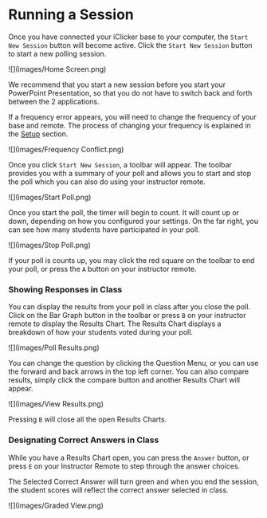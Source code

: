 # Running a Session

Once you have connected your iClicker base to your computer, the `Start New Session` button will become active. Click the `Start New Session` button to start a new polling session.

![](images/Home Screen.png)

We recommend that you start a new session before you start your PowerPoint Presentation, so that you do not have to switch back and forth between the 2 applications.

If a frequency error appears, you will need to change the frequency of your base and remote. 
The process of changing your frequency is explained in the [Setup](setup.md) section.
  
![](images/Frequency Conflict.png)

Once you click `Start New Session`, a toolbar will appear. The toolbar provides you with a summary of your poll and allows you to start and stop the poll which you can also do using your instructor remote.

![](images/Start Poll.png)

Once you start the poll, the timer will begin to count. It will count up or down, depending on how you configured your settings. On the far right, you can see how many students have participated in your poll.

![](images/Stop Poll.png) 

If your poll is counts up, you may click the red square on the toolbar to end your poll, or press the `A` button on your instructor remote.

### Showing Responses in Class

You can display the results from your poll in class after you close the poll. Click on the Bar Graph button in the toolbar or press `B` on your instructor remote to display the Results Chart. The Results Chart displays a breakdown of how your students voted during your poll.

![](images/Poll Results.png)

You can change the question by clicking the Question Menu, or you can use the forward and back arrows in the top left corner. You can also compare results, simply click the compare button and another Results Chart will appear.

![](images/View Results.png)

Pressing `B` will close all the open Results Charts.

### Designating Correct Answers in Class

While you have a Results Chart open, you can press the `Answer` button, or press `E` on your Instructor Remote to step through the answer choices.

The Selected Correct Answer will turn green and when you end the session, the student scores will reflect the correct answer selected in class.

![](images/Graded View.png)


